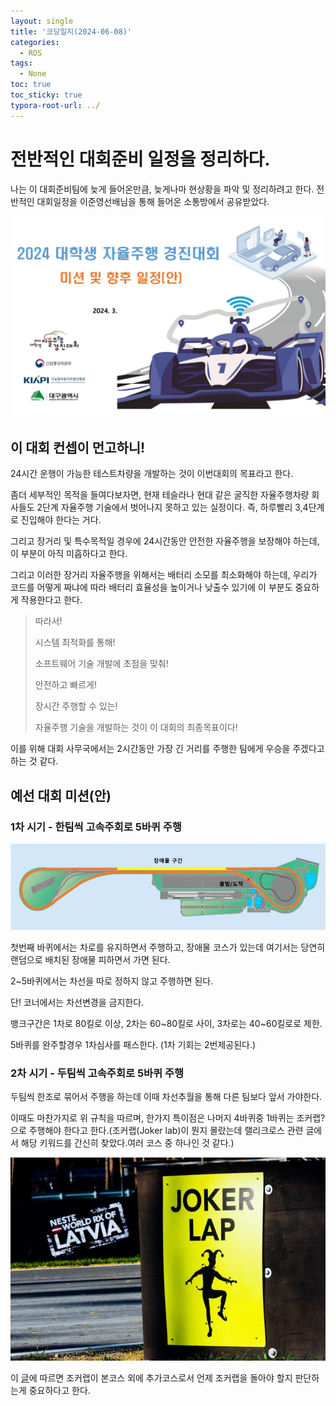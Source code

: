 ```yaml
---
layout: single
title: '코딩일지(2024-06-08)'
categories:
  - ROS
tags:
  - None
toc: true
toc_sticky: true
typora-root-url: ../
---
```








# 전반적인 대회준비 일정을 정리하다.

나는 이 대회준비팀에 늦게 들어온만큼, 늦게나마 현상황을 파악 및 정리하려고 한다. 전반적인 대회일정을 이준영선배님을 통해 들어온 소통방에서 공유받았다.

![brave_0kYlEOKyJj](/images/2024-06-08-codinglog(110)/brave_0kYlEOKyJj.webp)

## 이 대회 컨셉이 먼고하니!

24시간 운행이 가능한 테스트차량을 개발하는 것이 이번대회의 목표라고 한다.

좀더 세부적인 목적을 들여다보자면, 현재 테슬라나 현대 같은 굴직한 자율주행차량 회사들도 2단계 자율주행 기술에서 벗어나지 못하고 있는 실정이다. 즉, 하루빨리 3,4단계로 진입해야 한다는 거다.

그리고 장거리 및 특수목적일 경우에 24시간동안 안전한 자율주행을 보장해야 하는데, 이 부분이 아직 미흡하다고 한다.

그리고 이러한 장거리 자율주행을 위해서는 배터리 소모를 최소화해야 하는데, 우리가 코드를 어떻게 짜냐에 따라 배터리 효율성을 높이거나 낮출수 있기에 이 부분도 중요하게 작용한다고 한다.

> 따라서!
>
> 시스템 최적화를 통해!
>
> 소프트웨어 기술 개발에 초점을 맞춰!
>
> 안전하고 빠르게!
>
> 장시간 주행할 수 있는!
>
> 자율주행 기술을 개발하는 것이 이 대회의 최종목표이다!

이를 위해 대회 사무국에서는 2시간동안 가장 긴 거리를 주행한 팀에게 우승을 주겠다고 하는 것 같다.



## 예선 대회 미션(안)

### 1차 시기 - 한팀씩 고속주회로 5바퀴 주행

![brave_jHKq79LUNB](/images/2024-06-08-codinglog(110)/brave_jHKq79LUNB.webp)

첫번째 바퀴에서는 차로를 유지하면서 주행하고, 장애물 코스가 있는데 여기서는 당연히 랜덤으로 배치된 장애물 피하면서 가면 된다.

2~5바퀴에서는 차선을 따로 정하지 않고 주행하면 된다.

단! 코너에서는 차선변경을 금지한다.

뱅크구간은 1차로 80킬로 이상, 2차는 60~80킬로 사이, 3차로는 40~60킬로로 제한.

5바퀴를 완주할경우 1차심사를 패스한다. (1차 기회는 2번제공된다.)



### 2차 시기 - 두팀씩 고속주회로 5바퀴 주행

두팀씩 한조로 묶어서 주행을 하는데 이때 차선추월을 통해 다른 팀보다 앞서 가야한다.

이때도 마찬가지로 위 규칙을 따르며, 한가지 특이점은 나머지 4바퀴중 1바퀴는 조커랩?으로 주행해야 한다고 한다.(조커랩(Joker lab)이 뭔지 몰랐는데 랠리크로스 관련 글에서 해당 키워드를 간신히 찾았다.여러 코스 중 하나인 것 같다.)

![brave_wd3QwKsbGZ](/images/2024-06-08-codinglog(110)/brave_wd3QwKsbGZ.webp)

이 [글](https://blog.naver.com/edit_factory/220965243609)에 따르면 조커랩이 본코스 외에 추가코스로서 언제 조커랩을 돌아야 할지 판단하는게 중요하다고 한다.













